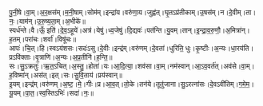 

  
पु॒नी॒षे।वा॒म्।अ॒र॒क्षस॑म्।म॒नी॒षाम्।सोम॑म्।इन्द्रा॑य।वरु॑णा॒य।जुह्व॑त्।घृ॒तऽप्र॑तीकाम्।उ॒षस॑म्।न।दे॒वीम्।ता।नः॒।याम॑न्।उ॒रु॒ष्य॒ता॒म्।अ॒भीके॑॥  
स्पर्ध॑न्ते।वै।ऊँ॒ इति॑।दे॒व॒ऽहूये॑।अत्र॑।येषु॑।ध्व॒जेषु॑।दि॒द्यवः॑।पत॑न्ति।यु॒वम्।तान्।इ॒न्द्रा॒व॒रु॒णौ॒।अ॒मित्रा॑न्।ह॒तम्।परा॑चः।शर्वा॑।विषू॑चः॥  
आपः॑।चि॒त्।हि।स्वऽय॑शसः।सदः॑ऽसु।दे॒वीः।इन्द्र॑म्।वरु॑णम्।दे॒वता॑।धुरिति॒ धुः।कृ॒ष्टीः।अ॒न्यः।धा॒रय॑ति।प्रऽवि॑क्ताः।वृ॒त्राणि॑।अ॒न्यः।अ॒प्र॒तीनि॑।ह॒न्ति॒॥  
सः।सु॒ऽक्रतुः॑।ऋ॒त॒ऽचित्।अ॒स्तु॒।होता॑।यः।आ॒दि॒त्या॒।शव॑सा।वा॒म्।नम॑स्वान्।आ॒ऽव॒वर्त॑त्।अव॑से।वा॒म्।ह॒विष्मा॑न्।अस॑त्।इत्।सः।सु॒वि॒ताय॑।प्रय॑स्वान्॥  
इ॒यम्।इन्द्र॑म्।वरु॑णम्।अ॒ष्ट॒।मे॒।गीः।प्र।आ॒व॒त्।तो॒के।तन॑ये।तूतु॑जाना।सु॒ऽरत्ना॑सः।दे॒वऽवी॑तिम्।ग॒मे॒म॒।यू॒यम्।पा॒त॒।स्व॒स्तिऽभिः॑।सदा॑।नः॒॥  
